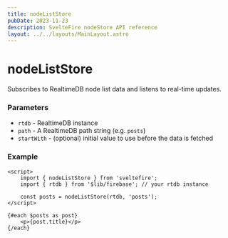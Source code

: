```yaml
---
title: nodeListStore
pubDate: 2023-11-23
description: SvelteFire nodeStore API reference
layout: ../../layouts/MainLayout.astro
---
```


# nodeListStore

Subscribes to RealtimeDB node list data and listens to real-time updates. 

### Parameters

- `rtdb` - RealtimeDB instance
- `path` - A RealtimeDB path string (e.g. `posts`)
- `startWith` - (optional) initial value to use before the data is fetched

### Example

```svelte
<script>
    import { nodeListStore } from 'sveltefire';
    import { rtdb } from '$lib/firebase'; // your rtdb instance

    const posts = nodeListStore(rtdb, 'posts');
</script>

{#each $posts as post}
    <p>{post.title}</p>
{/each}
```